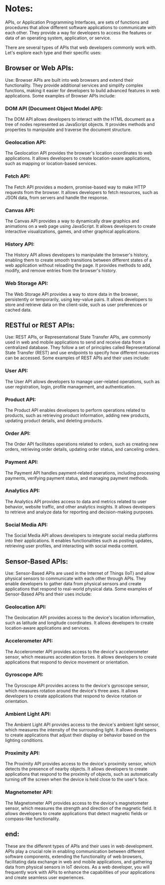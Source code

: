 # Notes:

APIs, or Application Programming Interfaces, are sets of functions and procedures that allow different software applications to communicate with each other. They provide a way for developers to access the features or data of an operating system, application, or service.

There are several types of APIs that web developers commonly work with. Let's explore each type and their specific uses:

## Browser or Web APIs:

Use: Browser APIs are built into web browsers and extend their functionality. They provide additional services and simplify complex functions, making it easier for developers to build advanced features in web applications. Some examples of Browser APIs include:

### DOM API (Document Object Model API): 

The DOM API allows developers to interact with the HTML document as a tree of nodes represented as JavaScript objects. It provides methods and properties to manipulate and traverse the document structure.
### Geolocation API: 

The Geolocation API provides the browser's location coordinates to web applications. It allows developers to create location-aware applications, such as mapping or location-based services.
### Fetch API: 

The Fetch API provides a modern, promise-based way to make HTTP requests from the browser. It allows developers to fetch resources, such as JSON data, from servers and handle the response.

### Canvas API: 

The Canvas API provides a way to dynamically draw graphics and animations on a web page using JavaScript. It allows developers to create interactive visualizations, games, and other graphical applications.

### History API: 
The History API allows developers to manipulate the browser's history, enabling them to create smooth transitions between different states of a web application without reloading the page. It provides methods to add, modify, and remove entries from the browser's history.

### Web Storage API: 
The Web Storage API provides a way to store data in the browser, persistently or temporarily, using key-value pairs. It allows developers to store and retrieve data on the client-side, such as user preferences or cached data.

## RESTful or REST APIs:

Use: REST APIs, or Representational State Transfer APIs, are commonly used in web and mobile applications to send and receive data from a centralized database. They follow a set of principles called Representational State Transfer (REST) and use endpoints to specify how different resources can be accessed. Some examples of REST APIs and their uses include:

### User API: 

The User API allows developers to manage user-related operations, such as user registration, login, profile management, and authentication.

### Product API: 

The Product API enables developers to perform operations related to products, such as retrieving product information, adding new products, updating product details, and deleting products.

### Order API: 

The Order API facilitates operations related to orders, such as creating new orders, retrieving order details, updating order status, and canceling orders.

### Payment API: 

The Payment API handles payment-related operations, including processing payments, verifying payment status, and managing payment methods.

### Analytics API: 

The Analytics API provides access to data and metrics related to user behavior, website traffic, and other analytics insights. It allows developers to retrieve and analyze data for reporting and decision-making purposes.

### Social Media API: 

The Social Media API allows developers to integrate social media platforms into their applications. It enables functionalities such as posting updates, retrieving user profiles, and interacting with social media content.

## Sensor-Based APIs:

Use: Sensor-Based APIs are used in the Internet of Things (IoT) and allow physical sensors to communicate with each other through APIs. They enable developers to gather data from physical sensors and create applications that respond to real-world physical data. Some examples of Sensor-Based APIs and their uses include:

### Geolocation API: 
The Geolocation API provides access to the device's location information, such as latitude and longitude coordinates. It allows developers to create location-aware applications and services.

### Accelerometer API: 
The Accelerometer API provides access to the device's accelerometer sensor, which measures acceleration forces. It allows developers to create applications that respond to device movement or orientation.

### Gyroscope API: 
The Gyroscope API provides access to the device's gyroscope sensor, which measures rotation around the device's three axes. It allows developers to create applications that respond to device rotation or orientation.

### Ambient Light API: 
The Ambient Light API provides access to the device's ambient light sensor, which measures the intensity of the surrounding light. It allows developers to create applications that adjust their display or behavior based on the lighting conditions.

### Proximity API: 
The Proximity API provides access to the device's proximity sensor, which detects the presence of nearby objects. It allows developers to create applications that respond to the proximity of objects, such as automatically turning off the screen when the device is held close to the user's face.

### Magnetometer API: 
The Magnetometer API provides access to the device's magnetometer sensor, which measures the strength and direction of the magnetic field. It allows developers to create applications that detect magnetic fields or compass-like functionality.

## end:
These are the different types of APIs and their uses in web development. APIs play a crucial role in enabling communication between different software components, extending the functionality of web browsers, facilitating data exchange in web and mobile applications, and gathering data from physical sensors in IoT devices. As a web developer, you will frequently work with APIs to enhance the capabilities of your applications and create seamless user experiences.

